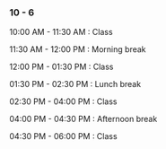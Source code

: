 
### 10 - 6
10:00 AM - 11:30 AM
: Class

11:30 AM - 12:00 PM
: Morning break

12:00 PM - 01:30 PM
: Class

01:30 PM - 02:30 PM
: Lunch break

02:30 PM - 04:00 PM
: Class

04:00 PM - 04:30 PM
: Afternoon break

04:30 PM - 06:00 PM
: Class
